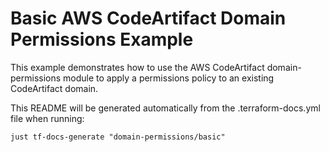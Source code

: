 # Basic AWS CodeArtifact Domain Permissions Example

This example demonstrates how to use the AWS CodeArtifact domain-permissions module to apply a permissions policy to an existing CodeArtifact domain.

This README will be generated automatically from the .terraform-docs.yml file when running:
```
just tf-docs-generate "domain-permissions/basic"
```

<!-- BEGIN_TF_DOCS -->
<!-- END_TF_DOCS -->

